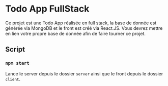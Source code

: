 # Todo App FullStack

Ce projet est une Todo App réalisée en full stack, la base de donnée est générée via MongoDB et le front est créé via React.JS. Vous devrez mettre en lien votre propre base de donnée afin de faire tourner ce projet.

## Script

### `npm start`

Lance le server depuis le dossier `server` ainsi que le front depuis le dossier `client`.

